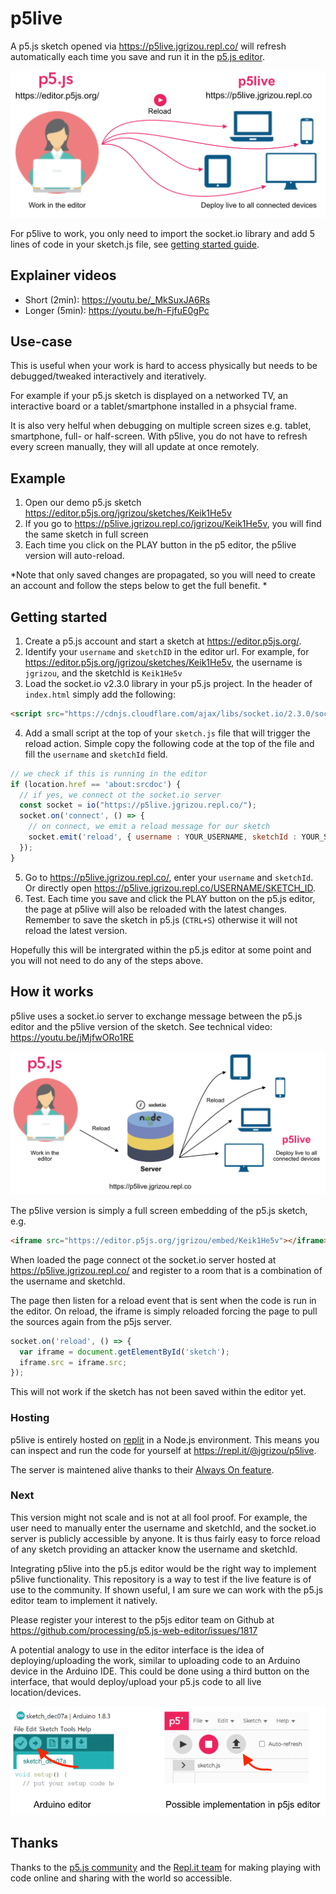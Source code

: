 # p5live

A p5.js sketch opened via https://p5live.jgrizou.repl.co/ will refresh automatically each time you save and run it in the [p5.js editor](https://editor.p5js.org/). 

![concept](docs/media/concept.png)

For p5live to work, you only need to import the socket.io library and add 5 lines of code in your sketch.js file, see [getting started guide](#getting-started).

## Explainer videos

- Short (2min): https://youtu.be/_MkSuxJA6Rs
- Longer (5min): https://youtu.be/h-FjfuE0gPc

## Use-case

This is useful when your work is hard to access physically but needs to be debugged/tweaked interactively and iteratively. 

For example if your p5.js sketch is displayed on a networked TV, an interactive board or a tablet/smartphone installed in a phsycial frame.

It is also very helful when debugging on multiple screen sizes e.g. tablet, smartphone, full- or half-screen. With p5live, you do not have to refresh every screen manually, they will all update at once remotely.

## Example

1. Open our demo p5.js sketch https://editor.p5js.org/jgrizou/sketches/Keik1He5v
2. If you go to https://p5live.jgrizou.repl.co/jgrizou/Keik1He5v, you will find the same sketch in full screen
3. Each time you click on the PLAY button in the p5 editor, the p5live version will auto-reload. 

*Note that only saved changes are propagated, so you will need to create an account and follow the steps below to get the full benefit. *

## Getting started

1. Create a p5.js account and start a sketch at https://editor.p5js.org/. 
2. Identify your `username` and `sketchID` in the editor url. For example, for https://editor.p5js.org/jgrizou/sketches/Keik1He5v, the username is `jgrizou`, and the sketchId is `Keik1He5v`
3. Load the socket.io v2.3.0 library in your p5.js project. In the header of `index.html` simply add the following:
```html
<script src="https://cdnjs.cloudflare.com/ajax/libs/socket.io/2.3.0/socket.io.js">
```
4. Add a small script at the top of your `sketch.js` file that will trigger the reload action. Simple copy the following code at the top of the file and fill the `username` and `sketchId` field. 
```js
// we check if this is running in the editor
if (location.href == 'about:srcdoc') {
  // if yes, we connect ot the socket.io server
  const socket = io("https://p5live.jgrizou.repl.co/");
  socket.on('connect', () => {
    // on connect, we emit a reload message for our sketch
    socket.emit('reload', { username : YOUR_USERNAME, sketchId : YOUR_SKETCH_ID });
  });
}
```
5. Go to https://p5live.jgrizou.repl.co/, enter your `username` and `sketchId`. Or directly open https://p5live.jgrizou.repl.co/USERNAME/SKETCH_ID.
6. Test. Each time you save and click the PLAY button on the p5.js editor, the page at p5live will also be reloaded with the latest changes. Remember to save the sketch in p5.js (`CTRL+S`) otherwise it will not reload the latest version.

Hopefully this will be intergrated within the p5.js editor at some point and you will not need to do any of the steps above.

## How it works

p5live uses a socket.io server to exchange message between the p5.js editor and the p5live version of the sketch. See technical video: https://youtu.be/jMjfwORo1RE

![flow](docs/media/flow.png)

The p5live version is simply a full screen embedding of the p5.js sketch, e.g.

```html
<iframe src="https://editor.p5js.org/jgrizou/embed/Keik1He5v"></iframe>
```

When loaded the page connect ot the socket.io server hosted at https://p5live.jgrizou.repl.co/ and register to a room that is a combination of the username and sketchId.

The page then listen for a reload event that is sent when the code is run in the editor. On reload, the iframe is simply reloaded forcing the page to pull the sources again from the p5js server.

```js
socket.on('reload', () => {
  var iframe = document.getElementById('sketch');
  iframe.src = iframe.src;
});
```

This will not work if the sketch has not been saved within the editor yet.

### Hosting

p5live is entirely hosted on [replit](https://repl.it/) in a Node.js environment. This means you can inspect and run the code for yourself at https://repl.it/@jgrizou/p5live.

The server is maintened alive thanks to their [Always On feature](https://docs.repl.it/repls/always-on). 

### Next

This version might not scale and is not at all fool proof. For example, the user need to manually enter the username and sketchId, and the socket.io server is publicly accessible by anyone. It is thus fairly easy to force reload of any sketch providing an attacker know the username and sketchId. 

Integrating p5live into the p5.js editor would be the right way to implement p5live functionality. This repository is a way to test if the live feature is of use to the community. If shown useful, I am sure we can work with the p5.js editor team to implement it natively.

Please register your interest to the p5js editor team on Github at https://github.com/processing/p5.js-web-editor/issues/1817

A potential analogy to use in the editor interface is the idea of deploying/uploading the work, similar to uploading code to an Arduino device in the Arduino IDE. This could be done using a third button on the interface, that would deploy/upload your p5.js code to all live location/devices.

![upload](docs/media/upload.png)


## Thanks

Thanks to the [p5.js community](https://p5js.org/) and the [Repl.it team](https://replit.com/) for making playing with code online and sharing with the world so accessible.